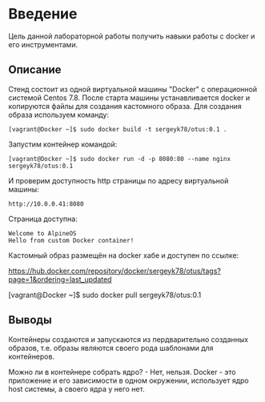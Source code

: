 # **Введение**

Цель данной лабораторной работы получить навыки работы с docker и его инструментами.

## Описание ##

Стенд состоит из одной виртуальной машины "Docker" с операционной системой Сentos 7.8.
После старта машины устанавливается docker и копируются файлы для создания кастомного образа. Для создания образа используем команду:

```
[vagrant@Docker ~]$ sudo docker build -t sergeyk78/otus:0.1 .
```

Запустим контейнер командой:

```
[vagrant@Docker ~]$ sudo docker run -d -p 8080:80 --name nginx sergeyk78/otus:0.1
```

И проверим доступность http страницы по адресу виртуальной машины:

```
http://10.0.0.41:8080
```

Страница доступна:

```
Welcome to AlpineOS
Hello from custom Docker container!
```

Кастомный образ размещён на docker хабе и доступен по ссылке: 

https://hub.docker.com/repository/docker/sergeyk78/otus/tags?page=1&ordering=last_updated

[vagrant@Docker ~]$ sudo docker pull sergeyk78/otus:0.1

## Выводы ##

Контейнеры создаются и запускаются из пердварительно созданных образов, т.е. образы являются своего рода шаблонами для контейнеров.

Можно ли в контейнере собрать ядро? - Нет, нельзя. Docker - это приложение и его зависимости в одном окружении, использует ядро host системы, а своего ядра у него нет. 